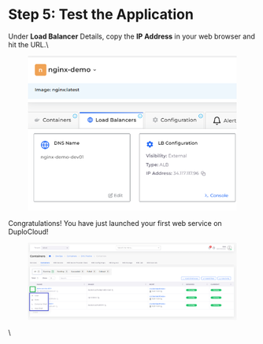 # Step 5: Test the Application

Under **Load Balancer** Details, copy the **IP Address** in your web browser and hit the URL.\


<figure><img src="../../.gitbook/assets/image (7) (3).png" alt=""><figcaption></figcaption></figure>

Congratulations! You have just launched your first web service on DuploCloud!

<figure><img src="../../.gitbook/assets/image (18).png" alt=""><figcaption></figcaption></figure>

\
